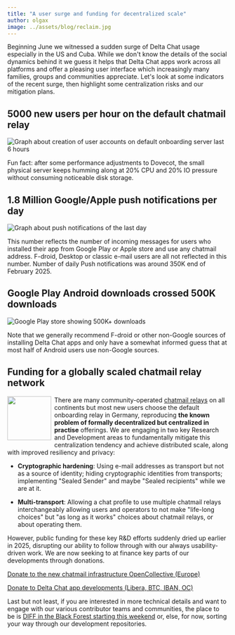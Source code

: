 ```yaml
---
title: "A user surge and funding for decentralized scale" 
author: olgax
image: ../assets/blog/reclaim.jpg
---
```


Beginning June we witnessed a sudden surge of Delta Chat usage especially in the US and Cuba. 
While we don't know the details of the social dynamics behind it
we guess it helps that 
Delta Chat apps work across all platforms and offer a pleasing user interface 
which increasingly many families, groups and communities appreciate. 
Let's look at some indicators of the recent surge, 
then highlight some centralization risks and our mitigation plans. 

## 5000 new users per hour on the default chatmail relay 

<img alt="Graph about creation of user accounts on default onboarding server last 6 hours" src="../assets/blog/surge-5000-users-per-hour.png" style="max-width: 100%" />

Fun fact: after some performance adjustments to Dovecot, 
the small physical server keeps humming along 
at 20% CPU and 20% IO pressure without consuming noticeable disk storage. 

## 1.8 Million Google/Apple push notifications per day 

<img alt="Graph about push notifications of the last day" src="../assets/blog/2025-06-direct-notifications-per-day.png" style="max-width: 100%" />

This number reflects the number of incoming messages for users 
who installed their app from Google Play or Apple store and use any chatmail address. 
F-droid, Desktop or classic e-mail users are all not reflected in this number.
Number of daily Push notifications was around 350K end of February 2025. 

## Google Play Android downloads crossed 500K downloads 

<img alt="Google Play store showing 500K+ downloads" src="../assets/blog/2025-06-google-play.png" style="max-width: 100%" />

Note that we generally recommend F-droid or other non-Google sources of installing Delta Chat apps
and only have a somewhat informed guess that at most half of Android users use non-Google sources. 

## Funding for a globally scaled chatmail relay network 

<img src="../assets/logos/chatmail.png" style="width:100px; float:left; clear:both; margin-right:.5em; margin-bottom:.2em;" />

There are many community-operated [chatmail relays](https://chatmail.at/relays) on all continents 
but most new users choose the default onboarding relay in Germany,
reproducing **the known problem of formally decentralized but centralized in practise** offerings. 
We are engaging in two key Research and Development areas 
to fundamentally mitigate this centralization tendency 
and achieve distributed scale, along with improved resiliency and privacy:

- **Cryptographic hardening**: Using e-mail addresses as transport but not as a
  source of identity; hiding cryptographic identities from transports; 
  implementing "Sealed Sender" and maybe "Sealed recipients" while we are at it. 

- **Multi-transport**: Allowing a chat profile to use multiple chatmail relays 
  interchangeably allowing users and operators to not make "life-long choices" but
  "as long as it works" choices about chatmail relays, or about operating them. 

However, public funding for these key R&D efforts suddenly dried up earlier in 2025,
disrupting our ability to follow through with our always usability-driven work. 
We are now seeking to at finance key parts of our developments through donations. 

<p><a href="https://opencollective.com/chatmail" class="cta-button">Donate to the new chatmail infrastructure OpenCollective (Europe)</a></p>

<p><a href="../../en/donate" class="cta-button">Donate to Delta Chat app developments (Libera, BTC, IBAN, OC)</a></p>

Last but not least, if you are interested in more technical details 
and want to engage with our various contributor teams and communities,
the place to be is [DIFF in the Black Forest starting this weekend](https://delta.chat/en/2025-05-12-diff-invitation) 
or, else, for now, sorting your way through our development repositories. 
 
